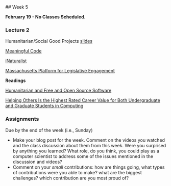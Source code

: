 <div class="week">

<div class="week_heading" markdown="1">
## Week 5
</div>

<div class="column_materials"  markdown="1">



<span class="strong">__February 19 - No Classes Scheduled.__ </span>



### Lecture 2

Humanitarian/Social Good Projects  [slides](slides/HFOSS.html)

[Meaningful Code](https://meaningfulcode.org/) 

[iNaturalist](https://www.inaturalist.org/) 



[Massachusetts Platform for Legislative Engagement](https://www.mapletestimony.org/about/mission-and-goals)



__Readings__ 

[Humanitarian and  Free and Open Source Software](https://www.timreview.ca/article/399)

[Helping Others Is the Highest Rated Career Value for Both Undergraduate and Graduate Students in Computing](https://cra.org/crn/2018/11/helping-others-is-the-highest-rated-career-value-for-both-undergraduate-and-graduate-students-in-computing/)

</div>

<div class="column_assign"  markdown="1">


### Assignments

Due by the end of the week (i.e., Sunday)
- Make your blog post for the week. Comment on the videos
you watched and the class discussion about them from this week. Were you surprised by anything you learned? What role, do you think, you could play as a computer scientist to address some of the issues mentioned in the discussion and videos? 
- Comment on your _small_ contributions: how are things going, what types of contributions were you able to make? what are the biggest challenges? which 
contribution are you most proud of? 


</div>
</div>
